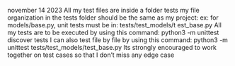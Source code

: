 november 14 2023
	All my test files are inside a folder tests
	my file organization in the tests folder should be the same as my project: ex: for models/base.py, 
	unit tests must be in: tests/test_models/t    est_base.py
	All my tests are to be executed by using this command: python3 -m unittest discover tests
	I can also test file by file by using this command: python3 -m unittest tests/test_models/test_base.py
	Its strongly encouraged to work together on test cases so that I don’t miss any edge case
